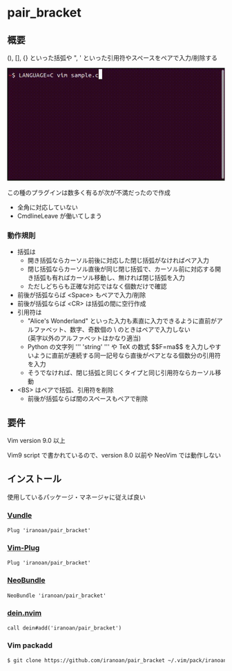 # pair_bracket

## 概要

(), [], {} といった括弧や ", ' といった引用符やスペースをペアで入力/削除する

![動作例](pair_bracket.gif)

この種のプラグインは数多く有るが次が不満だったので作成

* 全角に対応していない
* CmdlineLeave が働いてしまう

### 動作規則

* 括弧は
  * 開き括弧ならカーソル前後に対応した閉じ括弧がなければペア入力
  * 閉じ括弧ならカーソル直後が同じ閉じ括弧で、カーソル前に対応する開き括弧も有ればカーソル移動し、無ければ閉じ括弧を入力
  * ただしどちらも正確な対応ではなく個数だけで確認
* 前後が括弧ならば &lt;Space&gt; もペアで入力/削除
* 前後が括弧ならば &lt;CR&gt; は括弧の間に空行作成
* 引用符は
  * "Alice's Wonderland" といった入力も素直に入力できるように直前がアルファベット、数字、奇数個の \ のときはペアで入力しない<br>
  (英字以外のアルファベットはかなり適当)
  * Python の文字列 ''' 'string' ''' や TeX の数式 \$\$F=ma\$\$ を入力しやすいように直前が連続する同一記号なら直後がペアとなる個数分の引用符を入力
  * そうでなければ、閉じ括弧と同じくタイプと同じ引用符ならカーソル移動
* &lt;BS&gt; はペアで括弧、引用符を削除
  * 前後が括弧ならば間のスペースもペアで削除

## 要件

Vim version 9.0 以上

Vim9 script で書かれているので、version 8.0 以前や NeoVim では動作しない

## インストール

使用しているパッケージ・マネージャに従えば良い

### [Vundle](https://github.com/gmarik/vundle)

````vim
Plug 'iranoan/pair_bracket'
````

### [Vim-Plug](https://github.com/junegunn/vim-plug)

````vim
Plug 'iranoan/pair_bracket'
````

### [NeoBundle](https://github.com/Shougo/neobundle.vim)

````vim
NeoBundle 'iranoan/pair_bracket'
````

### [dein.nvim](https://github.com/Shougo/dein.vim)

````vim
call dein#add('iranoan/pair_bracket')
````

### Vim packadd

````sh
$ git clone https://github.com/iranoan/pair_bracket ~/.vim/pack/iranoan/start/pair_bracket
````
